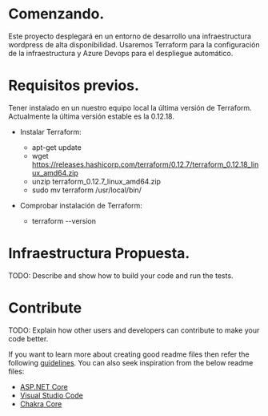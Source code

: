 # Comenzando.
Este proyecto desplegará en un entorno de desarrollo una infraestructura wordpress de alta disponibilidad. Usaremos Terraform para la configuración de la infraestructura y Azure Devops para el despliegue automático.
# Requisitos previos.
Tener instalado en un nuestro equipo local la última versión de Terraform. Actualmente la última versión estable es la 0.12.18.
*	Instalar Terraform:
    * apt-get update
    * wget https://releases.hashicorp.com/terraform/0.12.7/terraform_0.12.18_linux_amd64.zip
    * unzip terraform_0.12.7_linux_amd64.zip
    * sudo mv terraform /usr/local/bin/

*   Comprobar instalación de Terraform:
    * terraform --version 
    
# Infraestructura Propuesta.
TODO: Describe and show how to build your code and run the tests. 

# Contribute
TODO: Explain how other users and developers can contribute to make your code better. 

If you want to learn more about creating good readme files then refer the following [guidelines](https://docs.microsoft.com/en-us/azure/devops/repos/git/create-a-readme?view=azure-devops). You can also seek inspiration from the below readme files:
- [ASP.NET Core](https://github.com/aspnet/Home)
- [Visual Studio Code](https://github.com/Microsoft/vscode)
- [Chakra Core](https://github.com/Microsoft/ChakraCore)